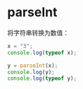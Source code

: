 # parseInt

将字符串转换为数值：

<div class="run"></div>

```JavaScript
x = "3";
console.log(typeof x);

y = parseInt(x);
console.log(y);
console.log(typeof y);
```
